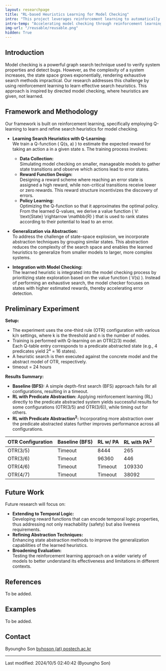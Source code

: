 ```yaml
---
layout: researchpage
title: "RL-based Heuristics Learning for Model Checking"
intro: "This project leverages reinforcement learning to automatically learn search heuristics that improve the efficiency of model checking by guiding the exploration toward error states."
intro-temp: "Accelerating model checking through reinforcement learning-based heuristic learning"
img-url: "/reusable/reusable.png"
hidden: True
---
```


## Introduction
Model checking is a powerful graph search technique used to verify system properties and detect bugs. However, as the complexity of a system increases, the state space grows exponentially, rendering exhaustive search methods impractical. Our research addresses this challenge by using reinforcement learning to learn effective search heuristics. This approach is inspired by directed model checking, where heuristics are given, not learned.

## Framework and Methodology
Our framework is built on reinforcement learning, specifically employing Q-learning to learn and refine search heuristics for model checking.

- **Learning Search Heuristics with Q-Learning:**  
  We train a Q-function \( Q(s, a) \) to estimate the expected reward for taking an action a in a given state s. The training process involves:
  - **Data Collection:**  
    Simulating model checking on smaller, manageable models to gather state transitions and observe which actions lead to error states.
  - **Reward Function Design:**  
    Designing a reward scheme where reaching an error state is assigned a high reward, while non-critical transitions receive lower or zero rewards. This reward structure incentivizes the discovery of errors.
  - **Policy Learning:**  
    Optimizing the Q-function so that it approximates the optimal policy. From the learned Q-values, we derive a value function \( V: \text{State} \rightarrow \mathbb{R} \) that is used to rank states according to their potential to lead to an error.

- **Generalization via Abstraction:**  
  To address the challenge of state-space explosion, we incorporate abstraction techniques by grouping similar states. This abstraction reduces the complexity of the search space and enables the learned heuristics to generalize from smaller models to larger, more complex systems.

- **Integration with Model Checking:**  
  The learned heuristic is integrated into the model checking process by prioritizing state exploration based on the value function \( V(s) \). Instead of performing an exhaustive search, the model checker focuses on states with higher estimated rewards, thereby accelerating error detection.

## Preliminary Experiment

**Setup:**
- The experiment uses the one-third rule (OTR) configuration with various k/n settings, where k is the threshold and n is the number of nodes.
- Training is performed with Q-learning on an OTR(2/3) model.  
  Each Q-table entry corresponds to a predicate abstracted state (e.g., 4 predicates yield 2⁴ = 16 states).
- A heuristic search is then executed against the concrete model and the abstract model of OTR, respectively.  
- timeout = 24 hours

**Results Summary:**
- **Baseline (BFS):** A simple depth-first search (BFS) approach fails for all configurations, resulting in a timeout.
- **RL with Predicate Abstraction:** Applying reinforcement learning (RL) directly to the predicate abstracted system yields successful results for some configurations (OTR(3/5) and OTR(3/6)), while timing out for others.
- **RL with Predicate Abstraction<sup>2</sup>:** Incorporating more abstraction over the predicate abstracted states further improves performance across all configurations.

| OTR Configuration | Baseline (BFS) | RL w/ PA | RL with PA<sup>2</sup> |
|-------------------|----------------|----------------|---------------------|
| OTR(3/5)          | Timeout        | 8444           | 265                 |
| OTR(3/6)          | Timeout        | 96360          | 446                 |
| OTR(4/6)          | Timeout        | Timeout        | 109330              |
| OTR(4/7)          | Timeout        | Timeout        | 38092               |


## Future Work
Future research will focus on:
- **Extending to Temporal Logic:**  
  Developing reward functions that can encode temporal logic properties, thus addressing not only reachability (safety) but also liveness requirements.
- **Refining Abstraction Techniques:**  
  Enhancing state abstraction methods to improve the generalization capabilities of the learned heuristics.
- **Broadening Evaluation:**  
  Testing the reinforcement learning approach on a wider variety of models to better understand its effectiveness and limitations in different contexts.

## References
To be added.

## Examples
To be added.

## Contact
Byoungho Son <a href="mailto:byhoson@postech.ac.kr">byhoson (at) postech.ac.kr</a>

---
Last modified: 2024/10/5 02:40:42 (Byoungho Son)
